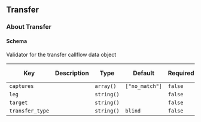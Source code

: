 ## Transfer

### About Transfer

#### Schema

Validator for the transfer callflow data object



Key | Description | Type | Default | Required | Support Level
--- | ----------- | ---- | ------- | -------- | -------------
`captures` |   | `array()` | `["no_match"]` | `false` |  
`leg` |   | `string()` |   | `false` |  
`target` |   | `string()` |   | `false` |  
`transfer_type` |   | `string()` | `blind` | `false` |  



